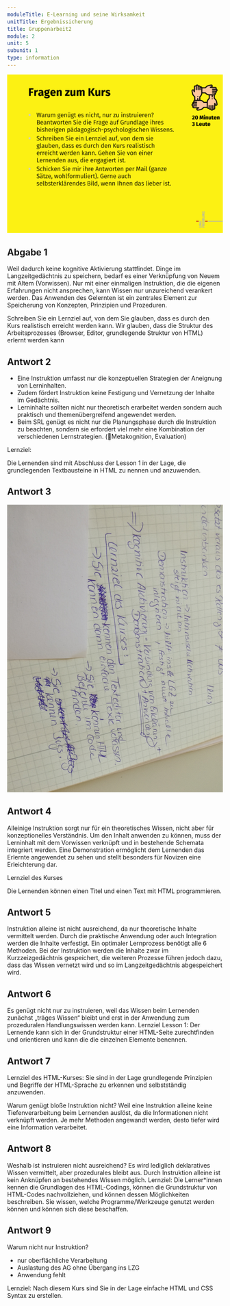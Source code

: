 ```yaml
---
moduleTitle: E-Learning und seine Wirksamkeit
unitTitle: Ergebnissicherung
title: Gruppenarbeit2
module: 2
unit: 5
subunit: 1
type: information
---
```


![](frage2.PNG)

## Abgabe 1

Weil dadurch keine kognitive Aktivierung stattfindet. Dinge im Langzeitgedächtnis zu speichern, bedarf es einer Verknüpfung von Neuem mit Altem (Vorwissen). Nur mit einer einmaligen Instruktion, die die eigenen Erfahrungen nicht ansprechen, kann Wissen nur unzureichend verankert werden. Das Anwenden des Gelernten ist ein zentrales Element zur Speicherung von Konzepten, Prinzipien und Prozeduren. 
 
Schreiben Sie ein Lernziel auf, von dem Sie glauben, dass es durch den Kurs realistisch erreicht werden kann.
Wir glauben, dass die Struktur des Arbeitsprozesses (Browser, Editor, grundlegende Struktur von HTML) erlernt werden kann


## Antwort 2

-	Eine Instruktion umfasst nur die konzeptuellen Strategien der Aneignung von Lerninhalten.
-	Zudem fördert Instruktion keine Festigung und Vernetzung der Inhalte im Gedächtnis.
-	Lerninhalte sollten nicht nur theoretisch erarbeitet werden sondern auch praktisch und themenübergreifend angewendet werden.
-	Beim SRL genügt es nicht nur die Planungsphase durch die Instruktion zu beachten, sondern sie erfordert viel mehr eine Kombination der verschiedenen Lernstrategien. (Metakognition, Evaluation)

Lernziel:

Die Lernenden sind mit Abschluss der Lesson 1 in der Lage, die grundlegenden Textbausteine in HTML zu nennen und anzuwenden.


## Antwort 3

![](antwort3.jpg)

## Antwort 4

Alleinige Instruktion sorgt nur für ein theoretisches Wissen, nicht aber für konzeptionelles Verständnis. Um den Inhalt anwenden zu können, muss der Lerninhalt mit dem Vorwissen verknüpft und in bestehende Schemata integriert werden. Eine Demonstration ermöglicht dem Lernenden das Erlernte angewendet zu sehen und stellt besonders für Novizen eine Erleichterung dar. 

Lernziel des Kurses

Die Lernenden können einen Titel und einen Text mit HTML programmieren.


## Antwort 5

Instruktion alleine ist nicht ausreichend, da nur theoretische Inhalte vermittelt werden. Durch die praktische Anwendung oder auch Integration werden die Inhalte verfestigt. 
Ein optimaler Lernprozess benötigt alle 6 Methoden. Bei der Instruktion werden die Inhalte zwar im Kurzzeizgedächtnis gespeichert, die weiteren Prozesse führen jedoch dazu, dass das Wissen vernetzt wird und so im Langzeitgedächtnis abgespeichert wird. 


## Antwort 6

Es genügt nicht nur zu instruieren, weil das Wissen beim Lernenden zunächst „träges Wissen“ bleibt und erst in der Anwendung zum prozeduralen Handlungswissen werden kann.
Lernziel Lesson 1: Der Lernende kann sich in der Grundstruktur einer HTML-Seite zurechtfinden und orientieren und kann die die einzelnen Elemente benennen.


## Antwort 7

Lernziel des HTML-Kurses:
Sie sind in der Lage grundlegende Prinzipien und Begriffe der HTML-Sprache zu erkennen und selbstständig anzuwenden.

Warum genügt bloße Instruktion nicht?
Weil eine Instruktion alleine keine Tiefenverarbeitung beim Lernenden auslöst, da die Informationen nicht verknüpft werden. Je mehr Methoden angewandt werden, desto tiefer wird eine Information verarbeitet.


## Antwort 8

Weshalb ist instruieren nicht ausreichend? Es wird lediglich deklaratives Wissen vermittelt, aber prozedurales bleibt aus. Durch Instruktion alleine ist kein Anknüpfen an bestehendes Wissen möglich.
Lernziel: Die Lerner*innen kennen die Grundlagen des HTML-Codings, können die Grundstruktur von HTML-Codes nachvollziehen, und können dessen Möglichkeiten beschreiben. Sie wissen, welche Programme/Werkzeuge genutzt werden können und können sich diese beschaffen.


## Antwort 9

Warum nicht nur Instruktion?
- nur oberflächliche Verarbeitung
- Auslastung des AG ohne Übergang ins LZG
- Anwendung fehlt

Lernziel: 
Nach diesem Kurs sind Sie in der Lage einfache HTML und CSS Syntax zu erstellen.
